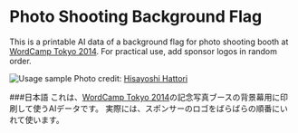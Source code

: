 Photo Shooting Background Flag
====
This is a printable AI data of a background flag for photo shooting booth at [WordCamp Tokyo 2014](2014.tokyo.wordcamp.org).
For practical use, add sponsor logos in random order.

![Usage sample](https://flic.kr/p/pE43dz)
Photo credit: [Hisayoshi Hattori](https://www.flickr.com/photos/odysseygate/15526825305)

###日本語
これは、[WordCamp Tokyo 2014](2014.tokyo.wordcamp.org)の記念写真ブースの背景幕用に印刷して使うAIデータです。
実際には、スポンサーのロゴをばらばらの順番にいれて使います。
